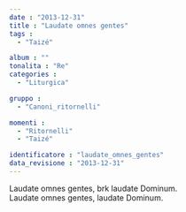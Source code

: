 ```yaml
---
date : "2013-12-31"
title : "Laudate omnes gentes"
tags : 
  - "Taizé"

album : ""
tonalita : "Re"
categories : 
  - "Liturgica"

gruppo : 
  - "Canoni_ritornelli"

momenti : 
  - "Ritornelli"
  - "Taizé"

identificatore : "laudate_omnes_gentes"
data_revisione : "2013-12-31"
---
```

  
  
  
Laudate omnes gentes, brk laudate Dominum.  
Laudate omnes gentes, laudate Dominum.  
  
  
  
  
